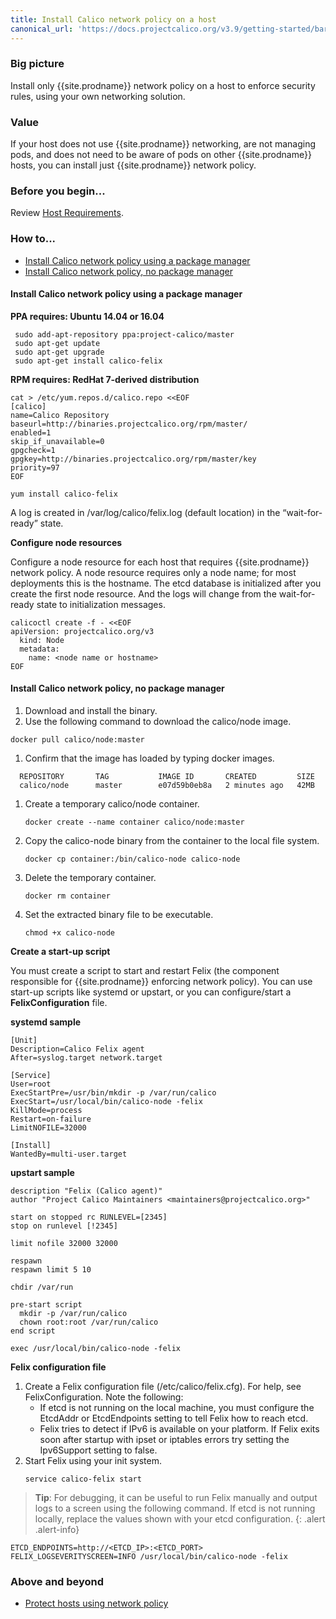 ```yaml
---
title: Install Calico network policy on a host
canonical_url: 'https://docs.projectcalico.org/v3.9/getting-started/bare-metal/installation/binary-mgr'
---
```


### Big picture

Install only {{site.prodname}} network policy on a host to enforce security rules, using your own networking solution.

### Value

If your host does not use {{site.prodname}} networking, are not managing pods, and does not need to be aware of pods on other {{site.prodname}} hosts, you can install just {{site.prodname}} network policy. 

### Before you begin...

Review [Host Requirements]({{site.baseurl}}/{{page.version}}/getting-started/bare-metal/installation/overview).

### How to...

- [Install Calico network policy using a package manager](#install-calico-network-policy-using-a-package-manager])
- [Install Calico network policy, no package manager](#install-calico-network-policy-no-package-manager)

#### Install Calico network policy using a package manager

**PPA requires: Ubuntu 14.04 or 16.04**


 ```
  sudo add-apt-repository ppa:project-calico/master
  sudo apt-get update
  sudo apt-get upgrade
  sudo apt-get install calico-felix
 ```
**RPM requires: RedHat 7-derived distribution**

 ```
 cat > /etc/yum.repos.d/calico.repo <<EOF
 [calico]
 name=Calico Repository
 baseurl=http://binaries.projectcalico.org/rpm/master/
 enabled=1
 skip_if_unavailable=0
 gpgcheck=1
 gpgkey=http://binaries.projectcalico.org/rpm/master/key
 priority=97
 EOF

 yum install calico-felix
 ```
 A log is created in /var/log/calico/felix.log (default location) in the “wait-for-ready” state.

**Configure node resources**

Configure a node resource for each host that requires {{site.prodname}} network policy. A node resource requires only a node name; for most deployments this is the hostname. The etcd database is initialized after you create the first node resource. And the logs will change from the wait-for-ready state to initialization messages.

```
calicoctl create -f - <<EOF
apiVersion: projectcalico.org/v3
  kind: Node
  metadata:
    name: <node name or hostname>
EOF
```

#### Install Calico network policy, no package manager

1. Download and install the binary.
1. Use the following command to download the calico/node image.
  ```
  docker pull calico/node:master
  ```
1. Confirm that the image has loaded by typing docker images.
```
  REPOSITORY       TAG           IMAGE ID       CREATED         SIZE
  calico/node      master        e07d59b0eb8a   2 minutes ago   42MB
```
1. Create a temporary calico/node container.
   ```
   docker create --name container calico/node:master
   ```
1. Copy the calico-node binary from the container to the local file system.
   ```
   docker cp container:/bin/calico-node calico-node
   ```
1. Delete the temporary container.
   ```
   docker rm container
   ```
1. Set the extracted binary file to be executable.
   ```
   chmod +x calico-node
   ```
**Create a start-up script**

You must create a script to start and restart Felix (the component responsible for {{site.prodname}} enforcing network policy). You can use start-up scripts like systemd or upstart, or you can configure/start a **FelixConfiguration** file. 

**systemd sample**

```
[Unit]
Description=Calico Felix agent
After=syslog.target network.target

[Service]
User=root
ExecStartPre=/usr/bin/mkdir -p /var/run/calico
ExecStart=/usr/local/bin/calico-node -felix
KillMode=process
Restart=on-failure
LimitNOFILE=32000

[Install]
WantedBy=multi-user.target
```
**upstart sample**

```
description "Felix (Calico agent)"
author "Project Calico Maintainers <maintainers@projectcalico.org>"

start on stopped rc RUNLEVEL=[2345]
stop on runlevel [!2345]

limit nofile 32000 32000

respawn
respawn limit 5 10

chdir /var/run

pre-start script
  mkdir -p /var/run/calico
  chown root:root /var/run/calico
end script

exec /usr/local/bin/calico-node -felix

```
**Felix configuration file**

1. Create a Felix configuration file (/etc/calico/felix.cfg). 
   For help, see FelixConfiguration. Note the following:
   - If etcd is not running on the local machine, you must configure the EtcdAddr or EtcdEndpoints setting to tell Felix how to reach etcd.
   - Felix tries to detect if IPv6 is available on your platform. If Felix exits soon after startup with ipset or iptables errors try setting the Ipv6Support setting to false.
1. Start Felix using your init system.
   ```
   service calico-felix start
   ```
>**Tip**: For debugging, it can be useful to run Felix manually and output logs to a screen using the following command. If etcd is not running locally, replace the values shown with your etcd configuration. 
{: .alert .alert-info}

```
ETCD_ENDPOINTS=http://<ETCD_IP>:<ETCD_PORT> FELIX_LOGSEVERITYSCREEN=INFO /usr/local/bin/calico-node -felix
```
### Above and beyond

- [Protect hosts using network policy]({{site.baseurl}}/{{page.version}}/security/protect-hosts)

